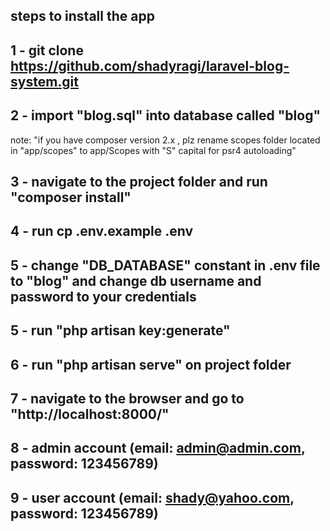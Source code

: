 ## steps to install the app

## 1 - git clone https://github.com/shadyragi/laravel-blog-system.git

## 2 - import "blog.sql" into database called "blog"

note: "if you have composer version 2.x , plz rename scopes folder located in "app/scopes" to app/Scopes with "S" capital for psr4 autoloading"

## 3 - navigate to the project folder and run "composer install"

## 4 - run cp .env.example .env

## 5 - change "DB_DATABASE" constant in .env file to "blog" and change db username and password to your credentials

## 5 - run "php artisan key:generate"

## 6 - run "php artisan serve" on project folder

## 7 - navigate to the browser and go to "http://localhost:8000/"

## 8 - admin account  (email: admin@admin.com,  password: 123456789)

## 9 - user account (email: shady@yahoo.com,  password: 123456789)
